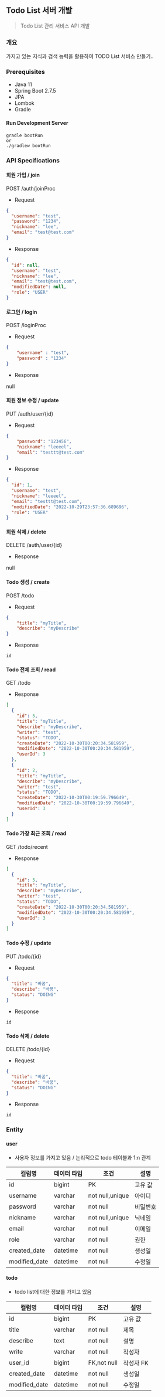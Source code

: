 ## Todo List 서버 개발

> Todo List 관리 서비스 API 개발

### 개요

가지고 있는 지식과 검색 능력을 활용하여 TODO List 서비스 만들기..

### Prerequisites

- Java 11
- Spring Boot 2.7.5
- JPA
- Lombok
- Gradle

#### Run Development Server
```
gradle bootRun
or
./gradlew bootRun
```

### API Specifications

#### 회원 가입 / join

POST /auth/joinProc

* Request

```json
{
  "username": "test",
  "password": "1234",
  "nickname": "lee",
  "email": "test@test.com"
}
```

* Response

```json
{
  "id": null,
  "username": "test",
  "nickname": "lee",
  "email": "test@test.com",
  "modifiedDate": null,
  "role": "USER"
}
```

#### 로그인 / login

POST /loginProc

* Request

```json
{
    "username" : "test",
    "password" : "1234"
}
```

* Response

null

#### 회원 정보 수정 / update

PUT /auth/user/{id}

* Request

```json
{
	"password": "123456",
	"nickname": "leeeel",
	"email": "testtt@test.com"
}
```

* Response

```json
{
  "id": 1,
  "username": "test",
  "nickname": "leeeel",
  "email": "testtt@test.com",
  "modifiedDate": "2022-10-29T23:57:36.689696",
  "role": "USER"
}
```

#### 회원 삭제 / delete

DELETE /auth/user/{id}

* Response

null


#### Todo 생성 / create

POST /todo

* Request

```json
{
	"title": "myTitle",
	"describe": "myDescribe"
}
```

* Response

```
id
```

#### Todo 전체 조회 / read

GET /todo

* Response

```json
[
  {
    "id": 5,
    "title": "myTitle",
    "describe": "myDescribe",
    "writer": "test",
    "status": "TODO",
    "createDate": "2022-10-30T00:20:34.581959",
    "modifiedDate": "2022-10-30T00:20:34.581959",
    "userId": 3
  },
  {
    "id": 2,
    "title": "myTitle",
    "describe": "myDescribe",
    "writer": "test",
    "status": "TODO",
    "createDate": "2022-10-30T00:19:59.796649",
    "modifiedDate": "2022-10-30T00:19:59.796649",
    "userId": 3
  }
]
```

#### Todo 가장 최근 조회 / read

GET /todo/recent

* Response

```json
[
  {
    "id": 5,
    "title": "myTitle",
    "describe": "myDescribe",
    "writer": "test",
    "status": "TODO",
    "createDate": "2022-10-30T00:20:34.581959",
    "modifiedDate": "2022-10-30T00:20:34.581959",
    "userId": 3
  }
]
```

#### Todo 수정 / update

PUT /todo/{id}

* Request

```json
{
  "title": "바꿈",
  "describe": "바꿈",
  "status": "DOING"
}
```

* Response

```
id
```

#### Todo 삭제 / delete

DELETE /todo/{id}

* Request

```json
{
  "title": "바꿈",
  "describe": "바꿈",
  "status": "DOING"
}
```

* Response

```
id
```


### Entity
#### user
- 사용자 정보를 가지고 있음 / 논리적으로 todo 테이블과 1:n 관계

| 컬럼명           | 데이터 타입   | 조건              | 설명   |
|---------------|----------|-----------------|------|
| id            | bigint   | PK              | 고유 값 |
| username      | varchar  | not null,unique | 아이디  |
| password      | varchar  | not null        | 비밀번호 |
| nickname      | varchar  | not null,unique | 닉네임  |
| email         | varchar  | not null        | 이메일  |
| role          | varchar  | not null        | 권한   |
| created_date  | datetime | not null        | 생성일  |
| modified_date | datetime | not null        | 수정일  |

#### todo
- todo list에 대한 정보를 가지고 있음

| 컬럼명           | 데이터 타입   | 조건          | 설명     |
|---------------|----------|-------------|--------|
| id            | bigint   | PK          | 고유 값   |
| title         | varchar  | not null    | 제목     |
| describe      | text     | not null    | 설명     |
| write         | varchar  | not null    | 작성자    |
| user_id       | bigint   | FK,not null | 작성자 FK |
| created_date  | datetime | not null    | 생성일    |
| modified_date | datetime | not null    | 수정일    |


<!-- ### 요구 사항 및 문제해결 전략 -->
